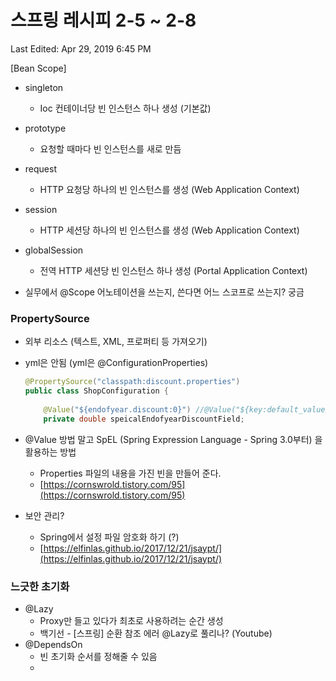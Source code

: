 # 스프링 레시피 2-5 ~ 2-8

Last Edited: Apr 29, 2019 6:45 PM

[Bean Scope]

- singleton	

  - Ioc 컨테이너당 빈 인스턴스 하나 생성 (기본값)

- prototype	

  - 요청할 때마다 빈 인스턴스를 새로 만듬

- request	

  - HTTP 요청당 하나의 빈 인스턴스를 생성 (Web Application Context)

- session	

  - HTTP 세션당 하나의 빈 인스턴스를 생성 (Web Application Context)

- globalSession	

  - 전역 HTTP 세션당 빈 인스턴스 하나 생성 (Portal Application Context)

    

- 실무에서 @Scope 어노테이션을 쓰는지, 쓴다면 어느 스코프로 쓰는지? 궁금

### PropertySource

- 외부 리소스 (텍스트, XML, 프로퍼티 등 가져오기)

- yml은 안됨 (yml은 @ConfigurationProperties)

    ```java
    @PropertySource("classpath:discount.properties")
    public class ShopConfiguration {
        
        @Value("${endofyear.discount:0}") //@Value("${key:default_value})
        private double speicalEndofyearDiscountField;
    ```

    

- @Value 방법 말고 SpEL (Spring Expression Language - Spring 3.0부터) 을 활용하는 방법
    - Properties 파일의 내용을 가진 빈을 만들어 준다.
    - [https://cornswrold.tistory.com/95](https://cornswrold.tistory.com/95)

- 보안 관리?
    - Spring에서 설정 파일 암호화 하기 (?)
    - [https://elfinlas.github.io/2017/12/21/jsaypt/](https://elfinlas.github.io/2017/12/21/jsaypt/)

### 느긋한 초기화

- @Lazy
    - Proxy만 들고 있다가 최초로 사용하려는 순간 생성
    - 백기선 - [스프링] 순환 참조 에러 @Lazy로 풀리나? (Youtube)
- @DependsOn
    - 빈 초기화 순서를 정해줄 수 있음
    -